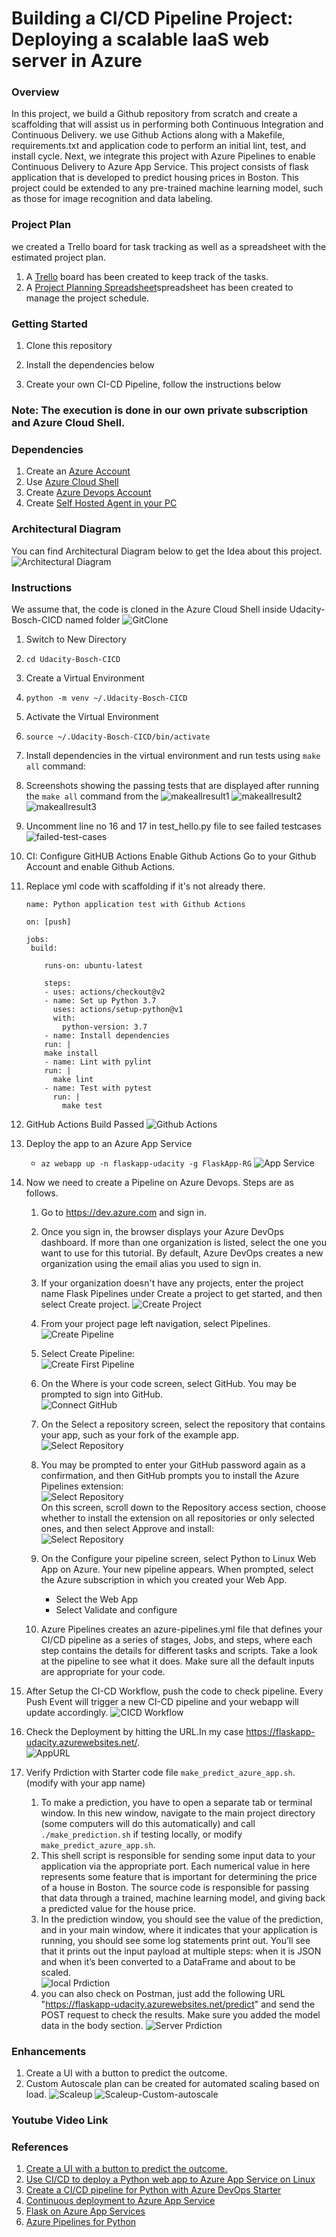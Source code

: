 # Building a CI/CD Pipeline Project: Deploying a scalable IaaS web server in Azure

### Overview
In this project, we build a Github repository from scratch and create a scaffolding that will assist us in performing both Continuous Integration and Continuous Delivery. we use Github Actions along with a Makefile, requirements.txt and application code to perform an initial lint, test, and install cycle. Next, we integrate this project with Azure Pipelines to enable Continuous Delivery to Azure App Service.
This project consists of flask application that is developed to predict housing prices in Boston. This project could be extended to any pre-trained machine learning model, such as those for image recognition and data labeling.

### Project Plan
we created a Trello board for task tracking as well as a spreadsheet with the estimated project plan. 
1. A [Trello](https://trello.com/invite/b/AReh0Xp0/296d484fc3920032b2dc0d1597cb9cf2/ci-cd-pipeline) board has been created to keep track of the tasks.
2. A [Project Planning Spreadsheet](https://diricoshare.blob.core.windows.net/sharex/Project%20Planning.xlsx)spreadsheet has been created to manage the project schedule.
   
### Getting Started
1. Clone this repository 

2. Install the dependencies below

3. Create your own CI-CD Pipeline, follow the instructions below


### Note: The execution is done in our own private subscription and Azure Cloud Shell.


### Dependencies
1. Create an [Azure Account](https://portal.azure.com) 
2. Use [Azure Cloud Shell](https://docs.microsoft.com/en-us/azure/cloud-shell/overview)
3. Create [Azure Devops Account](https://azure.microsoft.com/en-us/services/devops/?nav=min)
4. Create [Self Hosted Agent in your PC](https://docs.microsoft.com/en-us/azure/devops/pipelines/agents/agents?view=azure-devops&tabs=browser)



### Architectural Diagram
You can find Architectural Diagram below to get the Idea about this project. \
![Architectural Diagram](https://i.imgur.com/kfqlpBH.png)



### Instructions
We assume that, the code is cloned in the Azure Cloud Shell inside Udacity-Bosch-CICD named folder
![GitClone](https://i.imgur.com/CALPMXP.png)
1. Switch to New Directory
2. `cd Udacity-Bosch-CICD`
3. Create a Virtual Environment
4. `python -m venv ~/.Udacity-Bosch-CICD` 
5. Activate the Virtual Environment
6. `source ~/.Udacity-Bosch-CICD/bin/activate`
7. Install dependencies in the virtual environment and run tests using `make all` command:
8. Screenshots showing the passing tests that are displayed after running the `make all` command from the <Makefile>
 ![makeallresult1](https://i.imgur.com/fpPPQ8S.png)
 ![makeallresult2](https://i.imgur.com/ucLLPkm.png)
 ![makeallresult3](https://i.imgur.com/CvQ4htz.png)
9. Uncomment line no 16 and 17 in test_hello.py file to see failed testcases
 ![failed-test-cases](https://i.imgur.com/JENmeae.png)
10. CI: Configure GitHUB Actions
    Enable Github Actions
    Go to your Github Account and enable Github Actions.
11. Replace yml code with scaffolding if it's not already there. 
    ```
    name: Python application test with Github Actions

    on: [push]

    jobs:
     build:

        runs-on: ubuntu-latest

        steps:
        - uses: actions/checkout@v2
        - name: Set up Python 3.7
          uses: actions/setup-python@v1
          with:
            python-version: 3.7
        - name: Install dependencies
        run: |
        make install
        - name: Lint with pylint
        run: |
          make lint
        - name: Test with pytest
          run: |
            make test
    ```
12. GitHub Actions Build Passed
    ![Github Actions](https://i.imgur.com/OZdhAoF.png)
13. Deploy the app to an Azure App Service
    - `az webapp up -n flaskapp-udacity -g FlaskApp-RG`
    ![App Service](https://i.imgur.com/bbnXxkT.png)

14. Now we need to create a Pipeline on Azure Devops. Steps are as follows. 
    1.  Go to https://dev.azure.com and sign in.
    2.  Once you sign in, the browser displays your Azure DevOps dashboard. If more than one organization is listed, select the one you want to use for this tutorial. By default, Azure DevOps creates a new organization using the email alias you used to sign in.
    3.  If your organization doesn't have any projects, enter the project name Flask Pipelines under Create a project to get started, and then select Create project.
    ![Create Project](https://i.imgur.com/5NeyPXS.png)
    4. From your project page left navigation, select Pipelines.\
    ![Create Pipeline](https://i.imgur.com/NlW3WTZ.png)
    5. Select Create Pipeline:\
    ![Create First Pipeline](https://i.imgur.com/DqiIo9l.png)
    6. On the Where is your code screen, select GitHub. You may be prompted to sign into GitHub.\
    ![Connect GitHub](https://i.imgur.com/th4f06p.png)
    7. On the Select a repository screen, select the repository that contains your app, such as your fork of the example app.\
    ![Select Repository](https://i.imgur.com/4e58YgN.png)
    8. You may be prompted to enter your GitHub password again as a confirmation, and then GitHub prompts you to install the Azure Pipelines extension:\
    ![Select Repository](https://i.imgur.com/TTAzJPW.png)\
    On this screen, scroll down to the Repository access section, choose whether to install the extension on all repositories or only selected ones, and then select Approve and install:\
    ![Select Repository](https://i.imgur.com/TTAzJPW.png)
    9. On the Configure your pipeline screen, select Python to Linux Web App on Azure.
    Your new pipeline appears. When prompted, select the Azure subscription in which you created your Web App.

       - Select the Web App
       - Select Validate and configure
    10.  Azure Pipelines creates an azure-pipelines.yml file that defines your CI/CD pipeline as a series of stages, Jobs, and steps, where each step contains the details for different tasks and scripts. Take a look at the pipeline to see what it does. Make sure all the default inputs are appropriate for your code.

15. After Setup the CI-CD Workflow, push the code to check pipeline. Every Push Event will trigger a new CI-CD pipeline and your webapp will update accordingly. 
    ![CICD Workflow](https://i.imgur.com/DkHrwF3.png)

16. Check the Deployment by hitting the URL.In my case https://flaskapp-udacity.azurewebsites.net/. \
    ![AppURL](https://i.imgur.com/yVe7OYe.png)

17. Verify Prdiction with Starter code file `make_predict_azure_app.sh`. (modify with your app name)
    1.  To make a prediction, you have to open a separate tab or terminal window. In this new window, navigate to the main project directory (some computers will do this automatically) and call `./make_prediction.sh` if testing locally, or modify `make_predict_azure_app.sh`.
    2.  This shell script is responsible for sending some input data to your application via the appropriate port. Each numerical value in here represents some feature that is important for determining the price of a house in Boston. The source code is responsible for passing that data through a trained, machine learning model, and giving back a predicted value for the house price.
    3.  In the prediction window, you should see the value of the prediction, and in your main window, where it indicates that your application is running, you should see some log statements print out. You’ll see that it prints out the input payload at multiple steps: when it is JSON and when it’s been converted to a DataFrame and about to be scaled.\
    ![local Prdiction](https://i.imgur.com/LdGDpxC.jpeg)
    1. you can also check on Postman, just add the following URL "https://flaskapp-udacity.azurewebsites.net/predict" and send the POST request to check the results. Make sure you added the model data in the body section. 
    ![Server Prdiction](https://i.imgur.com/jIechB0.png)



### Enhancements
1. Create a UI with a button to predict the outcome. 
2. Custom Autoscale plan can be created for automated scaling based on load. 
![Scaleup](https://i.imgur.com/7RjfeMX.png)
![Scaleup-Custom-autoscale](https://i.imgur.com/PP9am65.png)



### Youtube Video Link



### References

1. [Create a UI with a button to predict the outcome.](https://docs.microsoft.com/azure/app-service/containers/quickstart-python?tabs=bash&WT.mc_id=udacity_learn-wwl) 
2. [Use CI/CD to deploy a Python web app to Azure App Service on Linux](https://docs.microsoft.com/azure/devops/pipelines/ecosystems/python-webapp?view=azure-devops&WT.mc_id=udacity_learn-wwl)
3. [Create a CI/CD pipeline for Python with Azure DevOps Starter](https://docs.microsoft.com/azure/devops-project/azure-devops-project-python?WT.mc_id=udacity_learn-wwl)
4. [Continuous deployment to Azure App Service](https://docs.microsoft.com/azure/app-service/deploy-continuous-deployment#option-1-use-app-service-kudu-build-server?WT.mc_id=udacity_learn-wwl)
5. [Flask on Azure App Services](https://docs.microsoft.com/azure/app-service/containers/quickstart-python?tabs=bash&WT.mc_id=udacity_learn-wwl)
6. [Azure Pipelines for Python](https://docs.microsoft.com/azure/devops/pipelines/ecosystems/python?view=azure-devops&WT.mc_id=udacity_learn-wwl)

